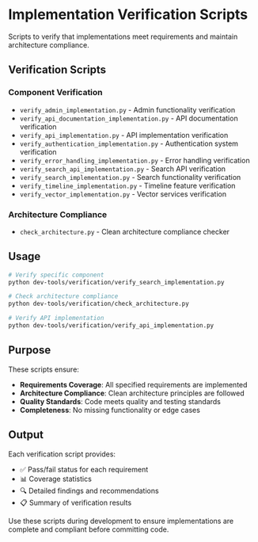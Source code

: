 # Implementation Verification Scripts

Scripts to verify that implementations meet requirements and maintain architecture compliance.

## Verification Scripts

### Component Verification
- `verify_admin_implementation.py` - Admin functionality verification
- `verify_api_documentation_implementation.py` - API documentation verification
- `verify_api_implementation.py` - API implementation verification
- `verify_authentication_implementation.py` - Authentication system verification
- `verify_error_handling_implementation.py` - Error handling verification
- `verify_search_api_implementation.py` - Search API verification
- `verify_search_implementation.py` - Search functionality verification
- `verify_timeline_implementation.py` - Timeline feature verification
- `verify_vector_implementation.py` - Vector services verification

### Architecture Compliance
- `check_architecture.py` - Clean architecture compliance checker

## Usage

```bash
# Verify specific component
python dev-tools/verification/verify_search_implementation.py

# Check architecture compliance
python dev-tools/verification/check_architecture.py

# Verify API implementation
python dev-tools/verification/verify_api_implementation.py
```

## Purpose

These scripts ensure:
- **Requirements Coverage**: All specified requirements are implemented
- **Architecture Compliance**: Clean architecture principles are followed
- **Quality Standards**: Code meets quality and testing standards
- **Completeness**: No missing functionality or edge cases

## Output

Each verification script provides:
- ✅ Pass/fail status for each requirement
- 📊 Coverage statistics
- 🔍 Detailed findings and recommendations
- 📋 Summary of verification results

Use these scripts during development to ensure implementations are complete and compliant before committing code.